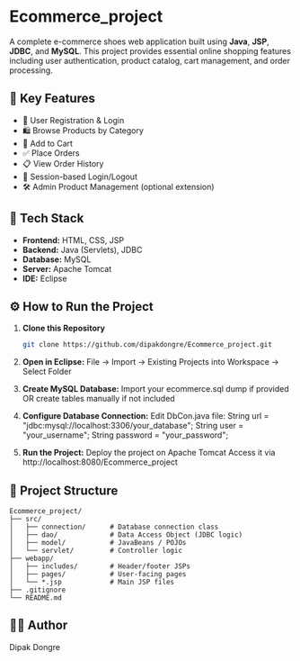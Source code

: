 # Ecommerce_project

A complete e-commerce shoes web application built using **Java**, **JSP**, **JDBC**, and **MySQL**. This project provides essential online shopping features including user authentication, product catalog, cart management, and order processing.

## 🔑 Key Features

- 🔐 User Registration & Login
- 🛍️ Browse Products by Category
- 🛒 Add to Cart
- ✅ Place Orders
- 📋 View Order History
- 🚪 Session-based Login/Logout
- 🛠️ Admin Product Management (optional extension)


## 🧱 Tech Stack

- **Frontend:** HTML, CSS, JSP
- **Backend:** Java (Servlets), JDBC
- **Database:** MySQL
- **Server:** Apache Tomcat
- **IDE:** Eclipse


## ⚙️ How to Run the Project

1. **Clone this Repository**
   ```bash
   git clone https://github.com/dipakdongre/Ecommerce_project.git
   
2. **Open in Eclipse:**
File → Import → Existing Projects into Workspace → Select Folder

3. **Create MySQL Database:**
Import your ecommerce.sql dump if provided
OR create tables manually if not included

4. **Configure Database Connection:**
Edit DbCon.java file:
String url = "jdbc:mysql://localhost:3306/your_database";
String user = "your_username";
String password = "your_password";

5. **Run the Project:**
Deploy the project on Apache Tomcat
Access it via http://localhost:8080/Ecommerce_project

## 📁 Project Structure

```
Ecommerce_project/
├── src/
│   ├── connection/      # Database connection class
│   ├── dao/             # Data Access Object (JDBC logic)
│   ├── model/           # JavaBeans / POJOs
│   └── servlet/         # Controller logic
├── webapp/
│   ├── includes/        # Header/footer JSPs
│   ├── pages/           # User-facing pages
│   └── *.jsp            # Main JSP files
├── .gitignore
└── README.md
```
## 🧑‍💻 Author
Dipak Dongre
